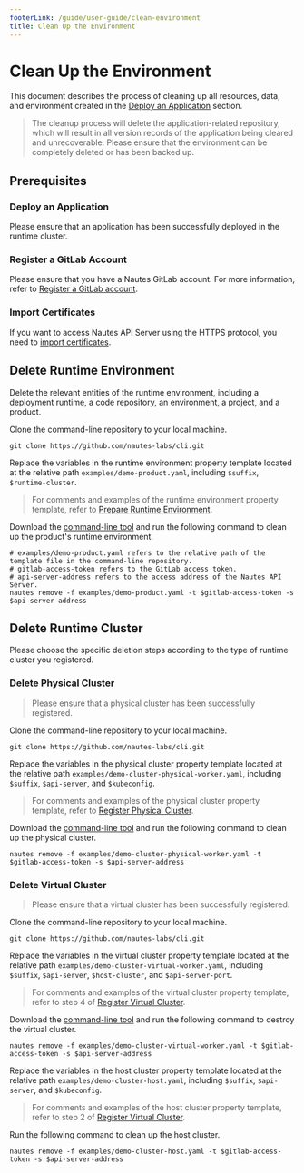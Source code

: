 ```yaml
---
footerLink: /guide/user-guide/clean-environment
title: Clean Up the Environment
---
```

# Clean Up the Environment

This document describes the process of cleaning up all resources, data, and environment created in the [Deploy an Application](deploy-an-application.md) section.

> The cleanup process will delete the application-related repository, which will result in all version records of the application being cleared and unrecoverable. Please ensure that the environment can be completely deleted or has been backed up.

## Prerequisites

### Deploy an Application

Please ensure that an application has been successfully deployed in the runtime cluster.

### Register a GitLab Account

Please ensure that you have a Nautes GitLab account. For more information, refer to [Register a GitLab account](deploy-an-application.md#register-a-gitlab-account).

### Import Certificates

If you want to access Nautes API Server using the HTTPS protocol, you need to [import certificates](deploy-an-application.md#import-certificates).

## Delete Runtime Environment

Delete the relevant entities of the runtime environment, including a deployment runtime, a code repository, an environment, a project, and a product.

Clone the command-line repository to your local machine.

```Shell
git clone https://github.com/nautes-labs/cli.git
```

Replace the variables in the runtime environment property template located at the relative path `examples/demo-product.yaml`, including `$suffix`, `$runtime-cluster`.

> For comments and examples of the runtime environment property template, refer to [Prepare Runtime Environment](deploy-an-application.md#prepare-runtime-environment).

Download the [command-line tool](https://github.com/nautes-labs/cli/releases/tag/v0.2.0)  and run the following command to clean up the product's runtime environment.

```Shell
# examples/demo-product.yaml refers to the relative path of the template file in the command-line repository.
# gitlab-access-token refers to the GitLab access token.
# api-server-address refers to the access address of the Nautes API Server.
nautes remove -f examples/demo-product.yaml -t $gitlab-access-token -s $api-server-address
```

## Delete Runtime Cluster

Please choose the specific deletion steps according to the type of runtime cluster you registered.

### Delete Physical Cluster

> Please ensure that a physical cluster has been successfully registered.

Clone the command-line repository to your local machine.

```Shell
git clone https://github.com/nautes-labs/cli.git
```

Replace the variables in the physical cluster property template located at the relative path `examples/demo-cluster-physical-worker.yaml`, including `$suffix`, `$api-server`, and `$kubeconfig`.

> For comments and examples of the physical cluster property template,  refer to  [Register Physical Cluster](deploy-an-application.md#register-physical-cluster).

Download the [command-line tool](https://github.com/nautes-labs/cli/releases/tag/v0.2.0)  and run the following command to clean up the physical cluster.

```Shell
nautes remove -f examples/demo-cluster-physical-worker.yaml -t $gitlab-access-token -s $api-server-address
```

### Delete Virtual Cluster

> Please ensure that a virtual cluster has been successfully registered.

Clone the command-line repository to your local machine.

```Shell
git clone https://github.com/nautes-labs/cli.git
```

Replace the variables in the virtual cluster property template located at the relative path `examples/demo-cluster-virtual-worker.yaml`, including `$suffix`, `$api-server`, `$host-cluster`, and `$api-server-port`.

> For comments and examples of the virtual cluster property template, refer to step 4 of [Register Virtual Cluster](deploy-an-application.md#register-runtime-cluster).

Download the [command-line tool](https://github.com/nautes-labs/cli/releases/tag/v0.2.0)  and run the following command to destroy the virtual cluster.

```Shell
nautes remove -f examples/demo-cluster-virtual-worker.yaml -t $gitlab-access-token -s $api-server-address
```

Replace the variables in the host cluster property template located at the relative path `examples/demo-cluster-host.yaml`, including `$suffix`, `$api-server`, and `$kubeconfig`.

> For comments and examples of the host cluster property template, refer to step 2 of [Register Virtual Cluster](deploy-an-application.md#register-runtime-cluster).

Run the following command to clean up the host cluster.

```Shell
nautes remove -f examples/demo-cluster-host.yaml -t $gitlab-access-token -s $api-server-address
```
